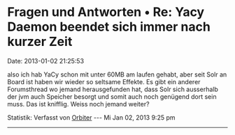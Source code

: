 Fragen und Antworten • Re: Yacy Daemon beendet sich immer nach kurzer Zeit
==========================================================================

Date: 2013-01-02 21:25:53

also ich hab YaCy schon mit unter 60MB am laufen gehabt, aber seit Solr
an Board ist haben wir wieder so seltsame Effekte. Es gibt ein anderer
Forumsthread wo jemand herausgefunden hat, dass Solr sich ausserhalb der
jvm auch Speicher besorgt und somit auch noch genügend dort sein muss.
Das ist knifflig. Weiss noch jemand weiter?

Statistik: Verfasst von
[Orbiter](http://forum.yacy-websuche.de/memberlist.php?mode=viewprofile&u=2)
--- Mi Jan 02, 2013 9:25 pm

------------------------------------------------------------------------
